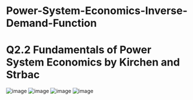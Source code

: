 # Power-System-Economics-Inverse-Demand-Function
# Q2.2 Fundamentals of Power System Economics by Kirchen and Strbac
![image](https://github.com/Divya-Samudra/Power-System-Economics-Inverse-Demand-Function/assets/130666521/314d0fe1-9bf5-4288-bd7f-2391ccf4fd8c)
![image](https://github.com/Divya-Samudra/Power-System-Economics-Inverse-Demand-Function/assets/130666521/4f77c5b4-b0cc-42b0-9f42-682ed82a7ba6)
![image](https://github.com/Divya-Samudra/Power-System-Economics-Inverse-Demand-Function/assets/130666521/4ebd8034-7632-4c24-85b5-e57b13a070e1)
![image](https://github.com/Divya-Samudra/Power-System-Economics-Inverse-Demand-Function/assets/130666521/9309148c-6130-469d-b28d-6db73c0e7ee6)
